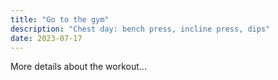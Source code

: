 ```yaml
---
title: "Go to the gym"
description: "Chest day: bench press, incline press, dips"
date: 2023-07-17
---
```


More details about the workout...
